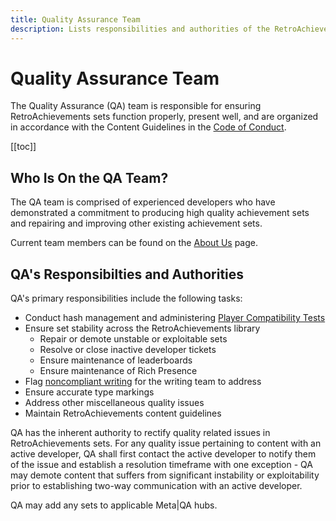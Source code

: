 ```yaml
---
title: Quality Assurance Team
description: Lists responsibilities and authorities of the RetroAchievements Quality Assurance Team.
---
```


# Quality Assurance Team

The Quality Assurance (QA) team is responsible for ensuring RetroAchievements sets function properly, present well, and are organized in accordance with the Content Guidelines in the [Code of Conduct](/guidelines/users/code-of-conduct).

[[toc]]

## Who Is On the QA Team?

The QA team is comprised of experienced developers who have demonstrated a commitment to producing high quality achievement sets and repairing and improving other existing achievement sets.

Current team members can be found on the [About Us](/general/about-us#quality-assurance-team) page.

## QA's Responsibilties and Authorities

QA's primary responsibilities include the following tasks:

- Conduct hash management and administering [Player Compatibility Tests](/guidelines/content/player-compatibility-testing)
- Ensure set stability across the RetroAchievements library
  - Repair or demote unstable or exploitable sets
  - Resolve or close inactive developer tickets
  - Ensure maintenance of leaderboards
  - Ensure maintenance of Rich Presence
- Flag [noncompliant writing](guidelienes/writing-policy) for the writing team to address
- Ensure accurate type markings
- Address other miscellaneous quality issues
- Maintain RetroAchievements content guidelines

QA has the inherent authority to rectify quality related issues in RetroAchievements sets. For any quality issue pertaining to content with an active developer, QA shall first contact the active developer to notify them of the issue and establish a resolution timeframe with one exception - QA may demote content that suffers from significant instability or exploitability prior to establishing two-way communication with an active developer.

QA may add any sets to applicable Meta|QA hubs.